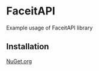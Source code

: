 # FaceitAPI
Example usage of FaceitAPI library

## Installation
[NuGet.org](https://www.nuget.org/packages/FaceitAPI)
